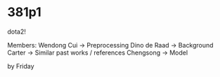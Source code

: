 # 381p1
dota2!

Members:
Wendong Cui -> Preprocessing
Dino de Raad -> Background
Carter -> Similar past works / references
Chengsong -> Model

by Friday
